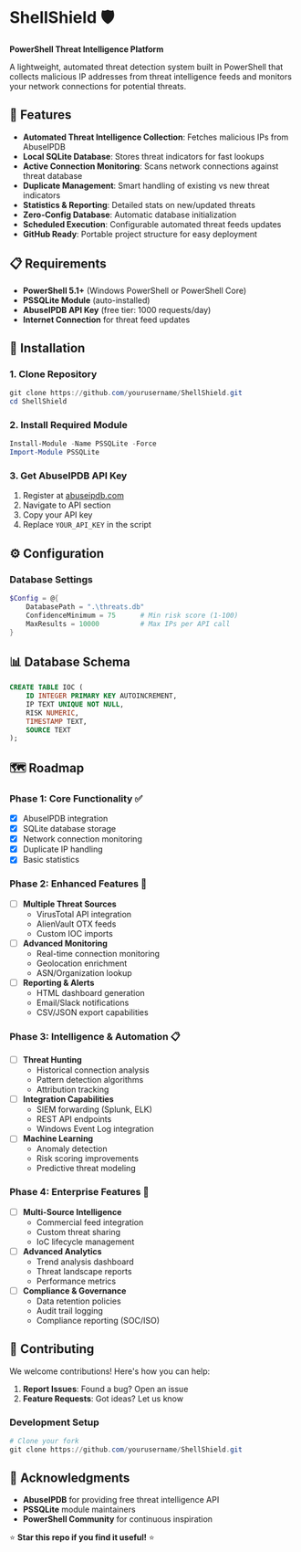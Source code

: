 # ShellShield 🛡️
**PowerShell Threat Intelligence Platform**

A lightweight, automated threat detection system built in PowerShell that collects malicious IP addresses from threat intelligence feeds and monitors your network connections for potential threats.

## 🚀 Features

- **Automated Threat Intelligence Collection**: Fetches malicious IPs from AbuseIPDB
- **Local SQLite Database**: Stores threat indicators for fast lookups
- **Active Connection Monitoring**: Scans network connections against threat database
- **Duplicate Management**: Smart handling of existing vs new threat indicators
- **Statistics & Reporting**: Detailed stats on new/updated threats
- **Zero-Config Database**: Automatic database initialization
- **Scheduled Execution**: Configurable automated threat feeds updates
- **GitHub Ready**: Portable project structure for easy deployment

## 📋 Requirements

- **PowerShell 5.1+** (Windows PowerShell or PowerShell Core)
- **PSSQLite Module** (auto-installed)
- **AbuseIPDB API Key** (free tier: 1000 requests/day)
- **Internet Connection** for threat feed updates

## 🔧 Installation

### 1. Clone Repository
```powershell
git clone https://github.com/yourusername/ShellShield.git
cd ShellShield
```

### 2. Install Required Module
```powershell
Install-Module -Name PSSQLite -Force
Import-Module PSSQLite
```

### 3. Get AbuseIPDB API Key
1. Register at [abuseipdb.com](https://www.abuseipdb.com/)
2. Navigate to API section
3. Copy your API key
4. Replace `YOUR_API_KEY` in the script

## ⚙️ Configuration

### Database Settings
```powershell
$Config = @{
    DatabasePath = ".\threats.db"
    ConfidenceMinimum = 75      # Min risk score (1-100)
    MaxResults = 10000          # Max IPs per API call
}
```

## 📊 Database Schema

```sql
CREATE TABLE IOC (
    ID INTEGER PRIMARY KEY AUTOINCREMENT,
    IP TEXT UNIQUE NOT NULL,
    RISK NUMERIC,
    TIMESTAMP TEXT,
    SOURCE TEXT
);
```

## 🗺️ Roadmap

### Phase 1: Core Functionality ✅
- [x] AbuseIPDB integration
- [x] SQLite database storage
- [x] Network connection monitoring
- [x] Duplicate IP handling
- [x] Basic statistics

### Phase 2: Enhanced Features 🚧
- [ ] **Multiple Threat Sources**
  - VirusTotal API integration
  - AlienVault OTX feeds
  - Custom IOC imports
- [ ] **Advanced Monitoring**
  - Real-time connection monitoring
  - Geolocation enrichment
  - ASN/Organization lookup
- [ ] **Reporting & Alerts**
  - HTML dashboard generation
  - Email/Slack notifications
  - CSV/JSON export capabilities

### Phase 3: Intelligence & Automation 📋
- [ ] **Threat Hunting**
  - Historical connection analysis
  - Pattern detection algorithms
  - Attribution tracking
- [ ] **Integration Capabilities**
  - SIEM forwarding (Splunk, ELK)
  - REST API endpoints
  - Windows Event Log integration
- [ ] **Machine Learning**
  - Anomaly detection
  - Risk scoring improvements
  - Predictive threat modeling

### Phase 4: Enterprise Features 🎯
- [ ] **Multi-Source Intelligence**
  - Commercial feed integration
  - Custom threat sharing
  - IoC lifecycle management
- [ ] **Advanced Analytics**
  - Trend analysis dashboard
  - Threat landscape reports
  - Performance metrics
- [ ] **Compliance & Governance**
  - Data retention policies
  - Audit trail logging
  - Compliance reporting (SOC/ISO)

## 🤝 Contributing

We welcome contributions! Here's how you can help:

1. **Report Issues**: Found a bug? Open an issue
2. **Feature Requests**: Got ideas? Let us know

### Development Setup
```powershell
# Clone your fork
git clone https://github.com/yourusername/ShellShield.git
```

## 🙏 Acknowledgments

- **AbuseIPDB** for providing free threat intelligence API
- **PSSQLite** module maintainers
- **PowerShell Community** for continuous inspiration

⭐ **Star this repo if you find it useful!** ⭐
